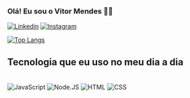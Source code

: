 ### Olá! Eu sou o Vitor Mendes 👋🏻

[![Linkedin](https://img.shields.io/badge/LinkedIn-0077B5?style=for-the-badge&logo=linkedin&logoColor=white)](https://www.linkedin.com/in/vitorrmendes/)
[![Instagram](https://img.shields.io/badge/Instagram-E4405F?style=for-the-badge&logo=instagram&logoColor=white)](https://www.instagram.com/vitorrmendes_/)

[![Top Langs](https://github-readme-stats.vercel.app/api/top-langs/?username=vitorrDEV&layout=donut&locale=pt-br&bg_color=00000000)](https://github.com/anuraghazra/github-readme-stats)

## Tecnologia que eu uso no meu dia a dia
<div styLe ="display: inline_block"><br>
  <img align="center" alt="JavaScript" src="https://img.shields.io/badge/JavaScript-F7DF1E?style=for-the-badge&logo=javascript&logoColor=black" />
  <img align="center" alt="Node.JS" src="https://img.shields.io/badge/Node.js-43853D?style=for-the-badge&logo=node.js&logoColor=white" />
  <img align="center" alt="HTML" src="https://img.shields.io/badge/HTML-239120?style=for-the-badge&logo=html5&logoColor=white" />
  <img align="center" alt="CSS" src="https://img.shields.io/badge/CSS-239120?&style=for-the-badge&logo=css3&logoColor=white" />
</div>




